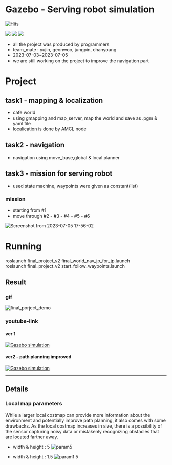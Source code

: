 # Gazebo - Serving robot simulation
[![Hits](https://hits.seeyoufarm.com/api/count/incr/badge.svg?url=https%3A%2F%2Fgithub.com%2Fyujin-shim%2Fgazebo-serving-robot-simulation&count_bg=%23FFD89C&title_bg=%23A2CDB0&icon=&icon_color=%23E7E7E7&title=hits&edge_flat=false)](https://hits.seeyoufarm.com)

<img src="https://img.shields.io/badge/ros-22314E?style=plastic&logo=ROS&logoColor=white"/> <img src="https://img.shields.io/badge/CMake-064F8C?style=plastic&logo=cmake&logoColor=white"/> <img src="https://img.shields.io/badge/Python-3776AB?style=plastic&logo=python&logoColor=white"/>

* all the project was produced by programmers
* team_mate : yujin, geonwoo, jungpin, chanyoung
* 2023-07-03~2023-07-05
* we are still working on the project to improve the navigation part

# Project

## task1 - mapping & localization 

- cafe world
- using gmapping and map_server, map the world and save as .pgm & yaml file
- localication is done by AMCL node

## task2 - navigation
- navigation using move_base,global & local planner

## task3 - mission for serving robot
- used state machine, waypoints were given as constant(list)
### mission 
- starting from #1
- move through #2 - #3 - #4 - #5 - #6

![Screenshot from 2023-07-05 17-56-02](https://github.com/yujin-shim/gazebo-serving-robot-simulation/assets/108443602/598b1b4f-6378-49bb-9cbf-8787b80c8679)


# Running
roslaunch final_project_v2 final_world_nav_jp_for_jp.launch    
roslaunch final_project_v2 start_follow_waypoints.launch    

## Result

### gif
![final_porject_demo](https://github.com/yujin-shim/gazebo-serving-robot-simulation/assets/108443602/fef49ab4-29b0-4375-9875-c8b0192fad2a)

### youtube-link
#### ver 1
[![Gazebo simulation](http://img.youtube.com/vi/Gd7UHNoDKlw/sddefault.jpg)](https://youtu.be/Gd7UHNoDKlw?t=0s) 

#### ver2 - path planning improved
[![Gazebo simulation](http://img.youtube.com/vi/dQZdvLGBVOU/sddefault.jpg)](https://youtu.be/dQZdvLGBVOU?t=0s) 

---

## Details
### Local map parameters  
While a larger local costmap can provide more information about the environment and potentially improve path planning, it also comes with some drawbacks.
As the local costmap increases in size, there is a possibility of the sensor capturing noisy data or mistakenly recognizing obstacles that are located farther away.

- width & height : 5
  ![param5](https://github.com/yujin-shim/gazebo-serving-robot-simulation/assets/108443602/9cdedd4a-cd89-4a94-b28d-4af3bdc077fe)

- width & height : 1.5
  ![param1 5](https://github.com/yujin-shim/gazebo-serving-robot-simulation/assets/108443602/5a39c302-2a2f-4ca4-9d1d-20eb34052001)
